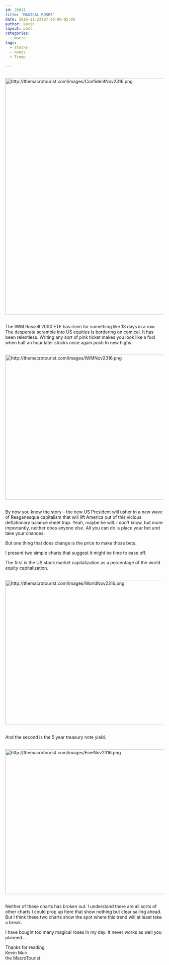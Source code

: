 ```yaml
---
id: 26011
title: 'MAGICAL ROSES'
date: 2016-11-23T07:40:00-05:00
author: kevin
layout: post
categories:
  - macro
tags:
  - stocks
  - bonds
  - Trump
   
---
```

<a href="http://themacrotourist.com/images/ConfidentNov2316.png"><img src="http://themacrotourist.com/images/ConfidentNov2316.png" alt="http://themacrotourist.com/images/ConfidentNov2316.png" width="750" height="750" style="margin:30px auto;display:block;"></a>

The IWM Russell 2000 ETF has risen for something like 13 days in a row.  The desperate scramble into US equities is bordering on comical.  It has been relentless.  Writing any sort of pink ticket makes you look like a fool when half an hour later stocks once again push to new highs.

<a href="http://themacrotourist.com/images/IWMNov2316.png"><img src="http://themacrotourist.com/images/IWMNov2316.png" alt="http://themacrotourist.com/images/IWMNov2316.png" width="750" height="460" style="margin:30px auto;display:block;"></a>

By now you know the story - the new US President will usher in a new wave of Reaganesque capitalism that will lift America out of this vicious deflationary balance sheet trap.  Yeah, maybe he will.  I don't know, but more importantly, neither does anyone else.  All you can do is place your bet and take your chances.  

But one thing that does change is the price to make those bets.  

I present two simple charts that suggest it might be time to ease off.

The first is the US stock market capitalization as a percentage of the world equity capitalization.  

<a href="http://themacrotourist.com/images/WorldNov2316.png"><img src="http://themacrotourist.com/images/WorldNov2316.png" alt="http://themacrotourist.com/images/WorldNov2316.png" width="750" height="460" style="margin:30px auto;display:block;"></a>

And the second is the 5 year treasury note yield.

<a href="http://themacrotourist.com/images/FiveNov2316.png"><img src="http://themacrotourist.com/images/FiveNov2316.png" alt="http://themacrotourist.com/images/FiveNov2316.png" width="750" height="460" style="margin:30px auto;display:block;"></a>

Neither of these charts has broken out.  I understand there are all sorts of other charts I could prop up here that show nothing but clear sailing ahead.  But I think these two charts show the spot where this trend will at least take a break.

I have bought too many magical roses in my day.  It never works as well you planned...

Thanks for reading,  
Kevin Muir  
the MacroTourist  

